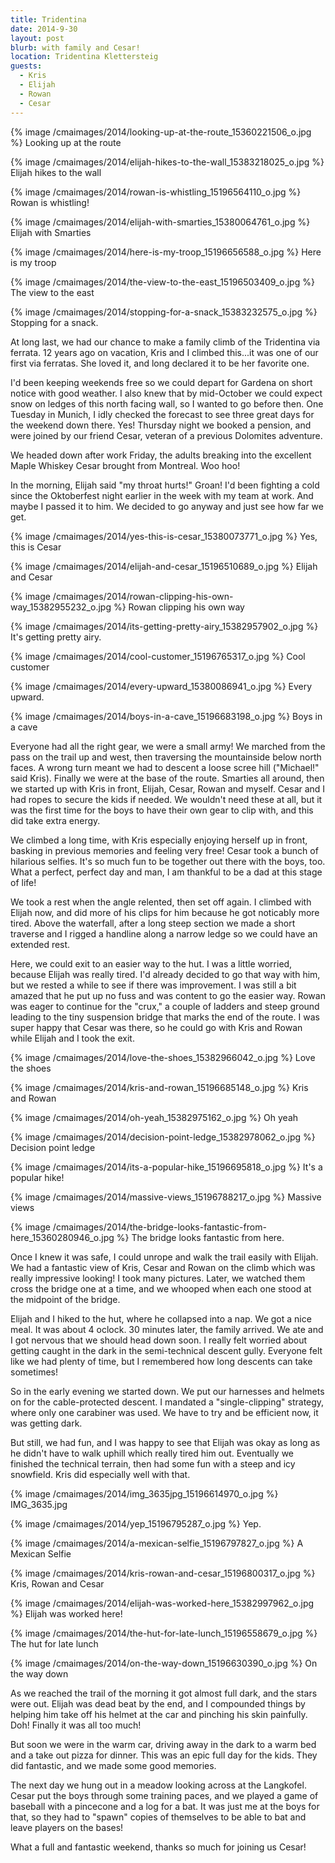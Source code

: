 ```yaml
---
title: Tridentina
date: 2014-9-30
layout: post
blurb: with family and Cesar!
location: Tridentina Klettersteig
guests:
  - Kris
  - Elijah
  - Rowan
  - Cesar
---
```


{% image /cmaimages/2014/looking-up-at-the-route_15360221506_o.jpg %}
Looking up at the route



{% image /cmaimages/2014/elijah-hikes-to-the-wall_15383218025_o.jpg %}
Elijah hikes to the wall



{% image /cmaimages/2014/rowan-is-whistling_15196564110_o.jpg %}
Rowan is whistling!



{% image /cmaimages/2014/elijah-with-smarties_15380064761_o.jpg %}
Elijah with Smarties



{% image /cmaimages/2014/here-is-my-troop_15196656588_o.jpg %}
Here is my troop



{% image /cmaimages/2014/the-view-to-the-east_15196503409_o.jpg %}
The view to the east



{% image /cmaimages/2014/stopping-for-a-snack_15383232575_o.jpg %}
Stopping for a snack.



At long last, we had our chance to make a family climb of the Tridentina via
ferrata. 12 years ago on vacation, Kris and I climbed this...it was one of our
first via ferratas. She loved it, and long declared it to be her favorite one.

I'd been keeping weekends free so we could depart for Gardena on short notice
with good weather. I also knew that by mid-October we could expect snow on
ledges of this north facing wall, so I wanted to go before then. One Tuesday in
Munich, I idly checked the forecast to see three great days for the weekend down
there. Yes! Thursday night we booked a pension, and were joined by our friend
Cesar, veteran of a previous Dolomites adventure.

We headed down after work Friday, the adults breaking into the excellent Maple
Whiskey Cesar brought from Montreal. Woo hoo!

In the morning, Elijah said "my throat hurts!" Groan! I'd been fighting a cold
since the Oktoberfest night earlier in the week with my team at work. And maybe
I passed it to him. We decided to go anyway and just see how far we get.

{% image /cmaimages/2014/yes-this-is-cesar_15380073771_o.jpg %}
Yes, this is Cesar



{% image /cmaimages/2014/elijah-and-cesar_15196510689_o.jpg %}
Elijah and Cesar



{% image /cmaimages/2014/rowan-clipping-his-own-way_15382955232_o.jpg %}
Rowan clipping his own way



{% image /cmaimages/2014/its-getting-pretty-airy_15382957902_o.jpg %}
It's getting pretty airy.



{% image /cmaimages/2014/cool-customer_15196765317_o.jpg %}
Cool customer



{% image /cmaimages/2014/every-upward_15380086941_o.jpg %}
Every upward.



{% image /cmaimages/2014/boys-in-a-cave_15196683198_o.jpg %}
Boys in a cave



Everyone had all the right gear, we were a small army! We marched from the pass
on the trail up and west, then traversing the mountainside below north faces. A
wrong turn meant we had to descent a loose scree hill ("Michael!" said
Kris). Finally we were at the base of the route. Smarties all around, then we
started up with Kris in front, Elijah, Cesar, Rowan and myself. Cesar and I had
ropes to secure the kids if needed. We wouldn't need these at all, but it was
the first time for the boys to have their own gear to clip with, and this did
take extra energy.

We climbed a long time, with Kris especially enjoying herself up in front,
basking in previous memories and feeling very free! Cesar took a bunch of
hilarious selfies. It's so much fun to be together out there with the boys,
too. What a perfect, perfect day and man, I am thankful to be a dad at this
stage of life!

We took a rest when the angle relented, then set off again. I climbed with
Elijah now, and did more of his clips for him because he got noticably more
tired. Above the waterfall, after a long steep section we made a short traverse
and I rigged a handline along a narrow ledge so we could have an extended rest.

Here, we could exit to an easier way to the hut. I was a little worried, because
Elijah was really tired. I'd already decided to go that way with him, but we
rested a while to see if there was improvement. I was still a bit amazed that he
put up no fuss and was content to go the easier way. Rowan was eager to continue
for the "crux," a couple of ladders and steep ground leading to the tiny
suspension bridge that marks the end of the route. I was super happy that Cesar
was there, so he could go with Kris and Rowan while Elijah and I took the exit.

{% image /cmaimages/2014/love-the-shoes_15382966042_o.jpg %}
Love the shoes



{% image /cmaimages/2014/kris-and-rowan_15196685148_o.jpg %}
Kris and Rowan



{% image /cmaimages/2014/oh-yeah_15382975162_o.jpg %}
Oh yeah



{% image /cmaimages/2014/decision-point-ledge_15382978062_o.jpg %}
Decision point ledge



{% image /cmaimages/2014/its-a-popular-hike_15196695818_o.jpg %}
It's a popular hike!



{% image /cmaimages/2014/massive-views_15196788217_o.jpg %}
Massive views



{% image /cmaimages/2014/the-bridge-looks-fantastic-from-here_15360280946_o.jpg %}
The bridge looks fantastic from here.



Once I knew it was safe, I could unrope and walk the trail easily with
Elijah. We had a fantastic view of Kris, Cesar and Rowan on the climb which was
really impressive looking! I took many pictures. Later, we watched them cross
the bridge one at a time, and we whooped when each one stood at the midpoint of
the bridge.

Elijah and I hiked to the hut, where he collapsed into a nap. We got a nice
meal. It was about 4 oclock. 30 minutes later, the family arrived. We ate and I
got nervous that we should head down soon. I really felt worried about getting
caught in the dark in the semi-technical descent gully. Everyone felt like we
had plenty of time, but I remembered how long descents can take sometimes!

So in the early evening we started down. We put our harnesses and helmets on for
the cable-protected descent. I mandated a "single-clipping" strategy, where only
one carabiner was used. We have to try and be efficient now, it was getting
dark.

But still, we had fun, and I was happy to see that Elijah was okay as long as he
didn't have to walk uphill which really tired him out. Eventually we finished
the technical terrain, then had some fun with a steep and icy snowfield. Kris
did especially well with that.

{% image /cmaimages/2014/img_3635jpg_15196614970_o.jpg %}
IMG_3635.jpg



{% image /cmaimages/2014/yep_15196795287_o.jpg %}
Yep.



{% image /cmaimages/2014/a-mexican-selfie_15196797827_o.jpg %}
A Mexican Selfie



{% image /cmaimages/2014/kris-rowan-and-cesar_15196800317_o.jpg %}
Kris, Rowan and Cesar



{% image /cmaimages/2014/elijah-was-worked-here_15382997962_o.jpg %}
Elijah was worked here!



{% image /cmaimages/2014/the-hut-for-late-lunch_15196558679_o.jpg %}
The hut for late lunch



{% image /cmaimages/2014/on-the-way-down_15196630390_o.jpg %}
On the way down



As we reached the trail of the morning it got almost full dark, and the stars
were out. Elijah was dead beat by the end, and I compounded things by helping
him take off his helmet at the car and pinching his skin painfully. Doh! Finally
it was all too much!

But soon we were in the warm car, driving away in the dark to a warm bed and a
take out pizza for dinner. This was an epic full day for the kids. They did
fantastic, and we made some good memories.

The next day we hung out in a meadow looking across at the Langkofel. Cesar put
the boys through some training paces, and we played a game of baseball with a
pincecone and a log for a bat. It was just me at the boys for that, so they had
to "spawn" copies of themselves to be able to bat and leave players on the
bases!

What a full and fantastic weekend, thanks so much for joining us Cesar!



